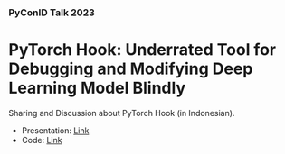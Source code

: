 ### PyConID Talk 2023
# PyTorch Hook: Underrated Tool for Debugging and Modifying Deep Learning Model Blindly

Sharing and Discussion about PyTorch Hook (in Indonesian). 

- Presentation: [Link](https://github.com/rianrajagede/pyconid-2023/blob/master/Presentation.pdf)
- Code: [Link](https://github.com/rianrajagede/pyconid-2023/blob/master/PyConID_PyTorch_Hook.ipynb)
